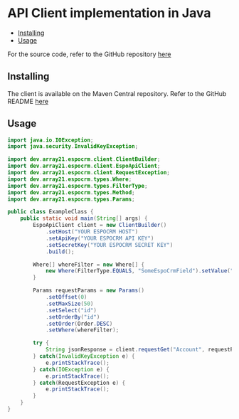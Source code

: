 # API Client implementation in Java
- [Installing](#installing)
- [Usage](#usage)

For the source code, refer to the GitHub repository [here](https://github.com/TheDutchMC/espocrm-java)

## Installing
The client is available on the Maven Central repository. Refer to the GitHub README [here](https://github.com/TheDutchMC/espocrm-java/README.md)

## Usage
```java
import java.io.IOException;
import java.security.InvalidKeyException;

import dev.array21.espocrm.client.ClientBuilder;
import dev.array21.espocrm.client.EspoApiClient;
import dev.array21.espocrm.client.RequestException;
import dev.array21.espocrm.types.Where;
import dev.array21.espocrm.types.FilterType;
import dev.array21.espocrm.types.Method;
import dev.array21.espocrm.types.Params;

public class ExampleClass {
    public static void main(String[] args) {
        EspoApiClient client = new ClientBuilder()
            .setHost("YOUR ESPOCRM HOST")
            .setApiKey("YOUR ESPOCRM API KEY")
            .setSecretKey("YOUR ESPOCRM SECRET KEY")
            .build();

        Where[] whereFilter = new Where[] {
            new Where(FilterType.EQUALS, "SomeEspoCrmField").setValue("itMustBeEqualToThis")
        }

        Params requestParams = new Params()
            .setOffset(0)
            .setMaxSize(50)
            .setSelect("id")
            .setOrderBy("id")
            .setOrder(Order.DESC)
            .setWhere(whereFilter);

        try {
            String jsonResponse = client.requestGet("Account", requestParams);
        } catch(InvalidKeyException e) {
            e.printStackTrace();
        } catch(IOException e) {
            e.printStackTrace();
        } catch(RequestException e) {
            e.printStackTrace();
        }
    }
}
```
